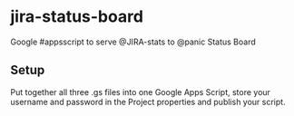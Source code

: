 jira-status-board
=================

Google #appsscript to serve @JIRA-stats to @panic Status Board

Setup
-----
Put together all three .gs files into one Google Apps Script, store your username and password in the Project properties and publish your script.
